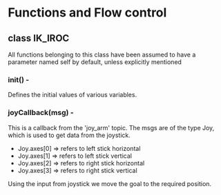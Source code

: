 # Functions and Flow control
## class IK_IROC
All functions belonging to this class have been assumed to have a parameter named self by default, unless explicitly mentioned

### __init__() - 
Defines the initial values of various variables.

### joyCallback(msg) - 
This is a callback from the 'joy_arm' topic. The msgs are of the type Joy, which is used to get data from the joystick.
- Joy.axes[0] => refers to left stick horizontal
- Joy.axes[1] => refers to left stick vertical
- Joy.axes[2] => refers to right stick horizontal
- Joy.axes[3] => refers to right stick vertical

Using the input from joystick we move the goal to the required position. 
